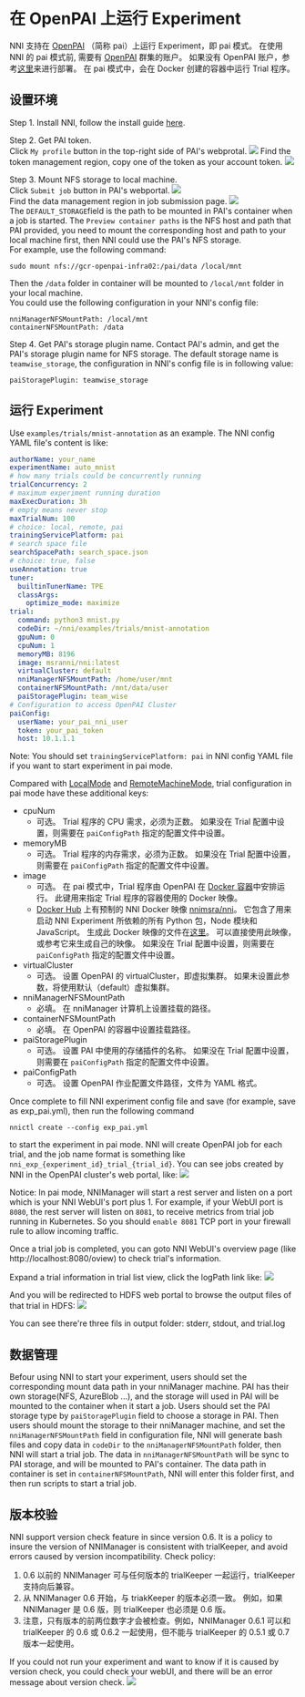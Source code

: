 # **在 OpenPAI 上运行 Experiment**

NNI 支持在 [OpenPAI](https://github.com/Microsoft/pai) （简称 pai）上运行 Experiment，即 pai 模式。 在使用 NNI 的 pai 模式前, 需要有 [OpenPAI](https://github.com/Microsoft/pai) 群集的账户。 如果没有 OpenPAI 账户，参考[这里](https://github.com/Microsoft/pai#how-to-deploy)来进行部署。 在 pai 模式中，会在 Docker 创建的容器中运行 Trial 程序。

## 设置环境

Step 1. Install NNI, follow the install guide [here](../Tutorial/QuickStart.md).

Step 2. Get PAI token.  
Click `My profile` button in the top-right side of PAI's webprotal. ![](../../img/pai_token_button.jpg) Find the token management region, copy one of the token as your account token. ![](../../img/pai_token_profile.jpg)

Step 3. Mount NFS storage to local machine.  
Click `Submit job` button in PAI's webportal. ![](../../img/pai_job_submission_page.jpg)  
Find the data management region in job submission page. ![](../../img/pai_data_management_page.jpg)  
The `DEFAULT_STORAGE`field is the path to be mounted in PAI's container when a job is started. The `Preview container paths` is the NFS host and path that PAI provided, you need to mount the corresponding host and path to your local machine first, then NNI could use the PAI's NFS storage.  
For example, use the following command:

    sudo mount nfs://gcr-openpai-infra02:/pai/data /local/mnt
    

Then the `/data` folder in container will be mounted to `/local/mnt` folder in your local machine.  
You could use the following configuration in your NNI's config file:

    nniManagerNFSMountPath: /local/mnt
    containerNFSMountPath: /data
    

Step 4. Get PAI's storage plugin name. Contact PAI's admin, and get the PAI's storage plugin name for NFS storage. The default storage name is `teamwise_storage`, the configuration in NNI's config file is in following value:

    paiStoragePlugin: teamwise_storage
    

## 运行 Experiment

Use `examples/trials/mnist-annotation` as an example. The NNI config YAML file's content is like:

```yaml
authorName: your_name
experimentName: auto_mnist
# how many trials could be concurrently running
trialConcurrency: 2
# maximum experiment running duration
maxExecDuration: 3h
# empty means never stop
maxTrialNum: 100
# choice: local, remote, pai
trainingServicePlatform: pai
# search space file
searchSpacePath: search_space.json
# choice: true, false
useAnnotation: true
tuner:
  builtinTunerName: TPE
  classArgs:
    optimize_mode: maximize
trial:
  command: python3 mnist.py
  codeDir: ~/nni/examples/trials/mnist-annotation
  gpuNum: 0
  cpuNum: 1
  memoryMB: 8196
  image: msranni/nni:latest
  virtualCluster: default
  nniManagerNFSMountPath: /home/user/mnt
  containerNFSMountPath: /mnt/data/user
  paiStoragePlugin: team_wise
# Configuration to access OpenPAI Cluster
paiConfig:
  userName: your_pai_nni_user
  token: your_pai_token
  host: 10.1.1.1
```

Note: You should set `trainingServicePlatform: pai` in NNI config YAML file if you want to start experiment in pai mode.

Compared with [LocalMode](LocalMode.md) and [RemoteMachineMode](RemoteMachineMode.md), trial configuration in pai mode have these additional keys:

* cpuNum 
    * 可选。 Trial 程序的 CPU 需求，必须为正数。 如果没在 Trial 配置中设置，则需要在 `paiConfigPath` 指定的配置文件中设置。
* memoryMB 
    * 可选。 Trial 程序的内存需求，必须为正数。 如果没在 Trial 配置中设置，则需要在 `paiConfigPath` 指定的配置文件中设置。
* image 
    * 可选。 在 pai 模式中，Trial 程序由 OpenPAI 在 [Docker 容器](https://www.docker.com/)中安排运行。 此键用来指定 Trial 程序的容器使用的 Docker 映像。
    * [Docker Hub](https://hub.docker.com/) 上有预制的 NNI Docker 映像 [nnimsra/nni](https://hub.docker.com/r/msranni/nni/)。 它包含了用来启动 NNI Experiment 所依赖的所有 Python 包，Node 模块和 JavaScript。 生成此 Docker 映像的文件在[这里](https://github.com/Microsoft/nni/tree/master/deployment/docker/Dockerfile)。 可以直接使用此映像，或参考它来生成自己的映像。 如果没在 Trial 配置中设置，则需要在 `paiConfigPath` 指定的配置文件中设置。
* virtualCluster 
    * 可选。 设置 OpenPAI 的 virtualCluster，即虚拟集群。 如果未设置此参数，将使用默认（default）虚拟集群。
* nniManagerNFSMountPath 
    * 必填。 在 nniManager 计算机上设置挂载的路径。
* containerNFSMountPath 
    * 必填。 在 OpenPAI 的容器中设置挂载路径。
* paiStoragePlugin 
    * 可选。 设置 PAI 中使用的存储插件的名称。 如果没在 Trial 配置中设置，则需要在 `paiConfigPath` 指定的配置文件中设置。
* paiConfigPath 
    * 可选。 设置 OpenPAI 作业配置文件路径，文件为 YAML 格式。

Once complete to fill NNI experiment config file and save (for example, save as exp_pai.yml), then run the following command

    nnictl create --config exp_pai.yml
    

to start the experiment in pai mode. NNI will create OpenPAI job for each trial, and the job name format is something like `nni_exp_{experiment_id}_trial_{trial_id}`. You can see jobs created by NNI in the OpenPAI cluster's web portal, like: ![](../../img/nni_pai_joblist.jpg)

Notice: In pai mode, NNIManager will start a rest server and listen on a port which is your NNI WebUI's port plus 1. For example, if your WebUI port is `8080`, the rest server will listen on `8081`, to receive metrics from trial job running in Kubernetes. So you should `enable 8081` TCP port in your firewall rule to allow incoming traffic.

Once a trial job is completed, you can goto NNI WebUI's overview page (like http://localhost:8080/oview) to check trial's information.

Expand a trial information in trial list view, click the logPath link like: ![](../../img/nni_webui_joblist.jpg)

And you will be redirected to HDFS web portal to browse the output files of that trial in HDFS: ![](../../img/nni_trial_hdfs_output.jpg)

You can see there're three fils in output folder: stderr, stdout, and trial.log

## 数据管理

Befour using NNI to start your experiment, users should set the corresponding mount data path in your nniManager machine. PAI has their own storage(NFS, AzureBlob ...), and the storage will used in PAI will be mounted to the container when it start a job. Users should set the PAI storage type by `paiStoragePlugin` field to choose a storage in PAI. Then users should mount the storage to their nniManager machine, and set the `nniManagerNFSMountPath` field in configuration file, NNI will generate bash files and copy data in `codeDir` to the `nniManagerNFSMountPath` folder, then NNI will start a trial job. The data in `nniManagerNFSMountPath` will be sync to PAI storage, and will be mounted to PAI's container. The data path in container is set in `containerNFSMountPath`, NNI will enter this folder first, and then run scripts to start a trial job.

## 版本校验

NNI support version check feature in since version 0.6. It is a policy to insure the version of NNIManager is consistent with trialKeeper, and avoid errors caused by version incompatibility. Check policy:

1. 0.6 以前的 NNIManager 可与任何版本的 trialKeeper 一起运行，trialKeeper 支持向后兼容。
2. 从 NNIManager 0.6 开始，与 triakKeeper 的版本必须一致。 例如，如果 NNIManager 是 0.6 版，则 trialKeeper 也必须是 0.6 版。
3. 注意，只有版本的前两位数字才会被检查。例如，NNIManager 0.6.1 可以和 trialKeeper 的 0.6 或 0.6.2 一起使用，但不能与 trialKeeper 的 0.5.1 或 0.7 版本一起使用。

If you could not run your experiment and want to know if it is caused by version check, you could check your webUI, and there will be an error message about version check. ![](../../img/version_check.png)